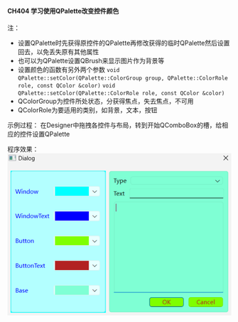 #### CH404 学习使用QPalette改变控件颜色

注：
* 设置QPalette时先获得原控件的QPalette再修改获得的临时QPalette然后设置回去，以免丢失原有其他属性
* 也可以为QPalette设置QBrush来显示图片作为背景等
* 设置颜色的函数有另外两个参数
`void QPalette::setColor(QPalette::ColorGroup group, QPalette::ColorRole role, const QColor &color)`
`void QPalette::setColor(QPalette::ColorRole role, const QColor &color)`
* QColorGroup为控件所处状态，分获得焦点，失去焦点，不可用
* QColorRole为要适用的类别，如背景，文本，按钮

示例过程：
在Designer中拖拽各控件与布局，转到开始QComboBox的槽，给相应的控件设置QPalette

程序效果：
![](./demo.png)